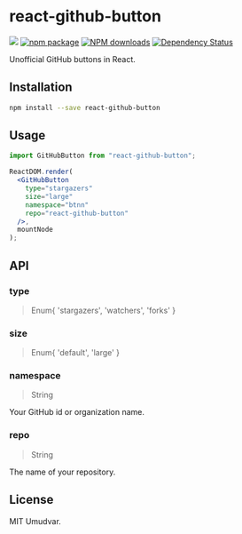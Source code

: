 # react-github-button

[![](https://img.shields.io/travis/btnn/react-github-button.svg?style=flat-square)](https://travis-ci.org/btnn/react-github-button)
[![npm package](https://img.shields.io/npm/v/react-github-button.svg?style=flat-square)](https://www.npmjs.org/package/react-github-button)
[![NPM downloads](http://img.shields.io/npm/dm/react-github-button.svg?style=flat-square)](https://npmjs.org/package/react-github-button)
[![Dependency Status](https://david-dm.org/btnn/react-github-button.svg?style=flat-square)](https://david-dm.org/btnn/react-github-button)

Unofficial GitHub buttons in React.

## Installation

```bash
npm install --save react-github-button
```

## Usage

```jsx
import GitHubButton from "react-github-button";

ReactDOM.render(
  <GitHubButton
    type="stargazers"
    size="large"
    namespace="btnn"
    repo="react-github-button"
  />,
  mountNode
);
```

## API

### type

> Enum{ 'stargazers', 'watchers', 'forks' }

### size

> Enum{ 'default', 'large' }

### namespace

> String

Your GitHub id or organization name.

### repo

> String

The name of your repository.

## License

MIT Umudvar.
